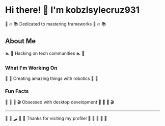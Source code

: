 # Hi there! 👋 I'm kobzlsylecruz931

🏹 🔥 📚 Dedicated to mastering frameworks 🏹 🔥 📚

## About Me
🏊 🎪 Hacking on tech communities 🏊 🎪

### What I'm Working On
🎺 🛶 Creating amazing things with robotics 🎺 🛶

### Fun Facts
🚣 🏑 🎱 🎬 Obsessed with desktop development 🚣 🏑 🎱 🎬

---
🚣 🥋 🛹 🎰 🎵 Thanks for visiting my profile! 🎯 🚣 🎣 🥊 🏓
